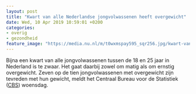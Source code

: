 ```yaml
---
layout: post
title: "Kwart van alle Nederlandse jongvolwassenen heeft overgewicht"
date: Wed, 10 Apr 2019 10:59:01 +0200
categories: 
- overig 
- gezondheid 
feature_image: "https://media.nu.nl/m/t0wxmspay595_sqr256.jpg/kwart-van-alle-nederlandse-jongvolwassenen-heeft-overgewicht.jpg"
---
```


Bijna een kwart van alle jongvolwassenen tussen de 18 en 25 jaar in Nederland is te zwaar. Het gaat daarbij zowel om matig als om ernstig overgewicht. Zeven op de tien jongvolwassenen met overgewicht zijn tevreden met hun gewicht, meldt het Centraal Bureau voor de Statistiek (<a href="https://www.cbs.nl/nl-nl/nieuws/2019/15/kwart-18-tot-25-jarigen-te-zwaar" target="_blank">CBS</a>) woensdag.
